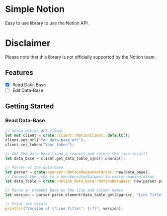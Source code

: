 # Simple Notion

Easy to use library to use the Notion API.

# Disclaimer

Please note that this library is not officially supported by the Notion team.

## Features

- [X] Read Data-Base
- [ ] Edit Data-Base

## Getting Started

### Read Data-Base

```rust
// Setup notion API client
let mut client = crate::client::NotionClient::default();
client.set_url("You data-base url");
client.set_token("Your token");

// Get the data-base (send a request and return the json result)
let data_base = client.get_data_table_sync().unwrap();

// Parser of the data-base
let parser = crate::parser::NotionResponseParser::new(data_base);
// Convert the json to a Vec<Vec<JsonValue>> to easier manipulation
let data_table = crate::notion_data_base::NotionDataBase::new(parser.parse_table());

// Parse an element base on the line and column names
let version = parser.parse_element(data_table.get(&parser, "Line Title", "Column Name").unwrap().1);

// Print the result
println!("Version of \"Line Title\": {:?}", version);
```
